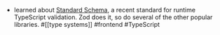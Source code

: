 - learned about [Standard Schema](https://github.com/standard-schema/standard-schema), a recent standard for runtime TypeScript validation. Zod does it, so do several of the other popular libraries. #[[type systems]] #frontend #TypeScript